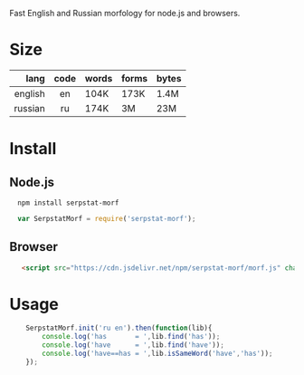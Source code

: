 Fast English and Russian morfology for node.js and browsers.

# Size

| lang    | code | words  | forms | bytes |
|--------:|:----:|--------|-------|-------|
| english | en   | 104K   | 173K  | 1.4M  |
| russian | ru	 | 174K   | 3M    | 23M   |

# Install

## Node.js

```
  npm install serpstat-morf
```
```javascript
  var SerpstatMorf = require('serpstat-morf');
```

## Browser

```html
   <script src="https://cdn.jsdelivr.net/npm/serpstat-morf/morf.js" charset="UTF-8"></script>
```

# Usage

```javascript
	SerpstatMorf.init('ru en').then(function(lib){
		console.log('has       = ',lib.find('has'));
		console.log('have      = ',lib.find('have'));
		console.log('have==has = ',lib.isSameWord('have','has'));
	});
```